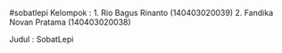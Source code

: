 #sobatlepi
Kelompok : 1. Rio Bagus Rinanto (140403020039) 2. Fandika Novan Pratama (140403020038)

Judul : SobatLepi
